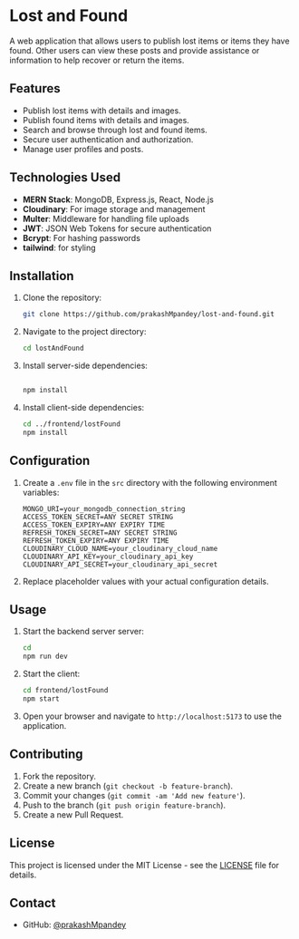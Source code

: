 # Lost and Found

A web application that allows users to publish lost items or items they have found. Other users can view these posts and provide assistance or information to help recover or return the items.

## Features

- Publish lost items with details and images.
- Publish found items with details and images.
- Search and browse through lost and found items.
- Secure user authentication and authorization.
- Manage user profiles and posts.

## Technologies Used

- **MERN Stack**: MongoDB, Express.js, React, Node.js
- **Cloudinary**: For image storage and management
- **Multer**: Middleware for handling file uploads
- **JWT**: JSON Web Tokens for secure authentication
- **Bcrypt**: For hashing passwords
- **tailwind**: for styling

## Installation

1. Clone the repository:
    ```bash
    git clone https://github.com/prakashMpandey/lost-and-found.git
    ```
2. Navigate to the project directory:
    ```bash
    cd lostAndFound
    ```
3. Install server-side dependencies:
    ```bash
    
    npm install
    ```
4. Install client-side dependencies:
    ```bash
    cd ../frontend/lostFound
    npm install
    ```

## Configuration

1. Create a `.env` file in the `src` directory with the following environment variables:
    ```env
    MONGO_URI=your_mongodb_connection_string
    ACCESS_TOKEN_SECRET=ANY SECRET STRING
    ACCESS_TOKEN_EXPIRY=ANY EXPIRY TIME
    REFRESH_TOKEN_SECRET=ANY SECRET STRING
    REFRESH_TOKEN_EXPIRY=ANY EXPIRY TIME
    CLOUDINARY_CLOUD_NAME=your_cloudinary_cloud_name
    CLOUDINARY_API_KEY=your_cloudinary_api_key
    CLOUDINARY_API_SECRET=your_cloudinary_api_secret
    
2. Replace placeholder values with your actual configuration details.

## Usage

1. Start the backend server server:
    ```bash
    cd 
    npm run dev
    ```
2. Start the client:
    ```bash
    cd frontend/lostFound
    npm start
    ```
3. Open your browser and navigate to `http://localhost:5173` to use the application.

## Contributing

1. Fork the repository.
2. Create a new branch (`git checkout -b feature-branch`).
3. Commit your changes (`git commit -am 'Add new feature'`).
4. Push to the branch (`git push origin feature-branch`).
5. Create a new Pull Request.

## License

This project is licensed under the MIT License - see the [LICENSE](LICENSE) file for details.

## Contact
- GitHub: [@prakashMpandey](https://github.com/prakashMpandey)

